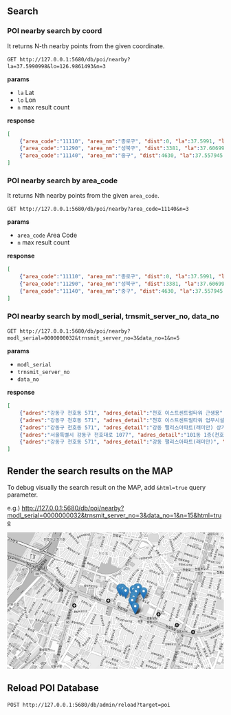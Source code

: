 
## Search

### POI nearby search by coord

It returns N-th nearby points from the given coordinate.

```http
GET http://127.0.0.1:5680/db/poi/nearby?la=37.5990998&lo=126.9861493&n=3
```

**params**

- `la` Lat
- `lo` Lon
- `n` max result count

**response**

```json
[
    {"area_code":"11110", "area_nm":"종로구", "dist":0, "la":37.5991, "lo":126.986149},
    {"area_code":"11290", "area_nm":"성북구", "dist":3381, "la":37.606991, "lo":127.023218},
    {"area_code":"11140", "area_nm":"중구", "dist":4630, "la":37.557945, "lo":126.99419}
]
```

### POI nearby search by area_code

It returns Nth nearby points from the given `area_code`.

```http
GET http://127.0.0.1:5680/db/poi/nearby?area_code=11140&n=3
```

**params**

- `area_code` Area Code
- `n` max result count

**response**

```json
[
    {"area_code":"11110", "area_nm":"종로구", "dist":0, "la":37.5991, "lo":126.986149},
    {"area_code":"11290", "area_nm":"성북구", "dist":3381, "la":37.606991, "lo":127.023218},
    {"area_code":"11140", "area_nm":"중구", "dist":4630, "la":37.557945, "lo":126.99419}
]
```

### POI nearby search by modl_serial, trnsmit_server_no, data_no

```http
GET http://127.0.0.1:5680/db/poi/nearby?modl_serial=0000000032&trnsmit_server_no=3&data_no=1&n=5
```

**params**

- `modl_serial`
- `trnsmit_server_no`
- `data_no`

**response**

```json
[
    {"adres":"강동구 천호동 571", "adres_detail":"천호 이스트센트럴타워 근생용", "buld_nm":"천호 이스트센트럴타워 근생용", "data_no":1, "dist":0, "instl_floor":0, "instl_ho_no":0, "la":37.537959, "lo":127.131604, "modl_serial":"0000000032", "trnsmit_server_no":3},
    {"adres":"강동구 천호동 571", "adres_detail":"천호 이스트센트럴타워 업무시설", "buld_nm":"천호 이스트센트럴타워 업무시설", "data_no":1, "dist":42, "instl_floor":0, "instl_ho_no":0, "la":37.537687, "lo":127.131948, "modl_serial":"0000000236", "trnsmit_server_no":3},
    {"adres":"강동구 천호동 571", "adres_detail":"강동 팰리스아파트(래미안) 상가용", "buld_nm":"강동 팰리스아파트(래미안) 상가용", "data_no":1, "dist":50, "instl_floor":0, "instl_ho_no":0, "la":37.538164, "lo":127.132119, "modl_serial":"0000000206", "trnsmit_server_no":3},
    {"adres":"서울특별시 강동구 천호대로 1077", "adres_detail":"101동 1층(천호동, 래미안강동팰리스)", "buld_nm":"구립꿈마루어린이집", "data_no":1, "dist":73, "instl_floor":1, "instl_ho_no":1, "la":37.537296, "lo":127.131626, "modl_serial":"A1E33C002809", "trnsmit_server_no":123},
    {"adres":"강동구 천호동 571", "adres_detail":"강동 팰리스아파트(래미안)", "buld_nm":"강동 팰리스아파트(래미안)", "data_no":1, "dist":64, "instl_floor":0, "instl_ho_no":0, "la":37.538164, "lo":127.132291, "modl_serial":"0000000223", "trnsmit_server_no":3}
]
```

## Render the search results on the MAP

To debug visually the search result on the MAP, add `&html=true` query parameter.

e.g.) http://127.0.0.1:5680/db/poi/nearby?modl_serial=0000000032&trnsmit_server_no=3&data_no=1&n=15&html=true

![image](./img/api_poi_html.jpg)


## Reload POI Database

```http
POST http://127.0.0.1:5680/db/admin/reload?target=poi
```